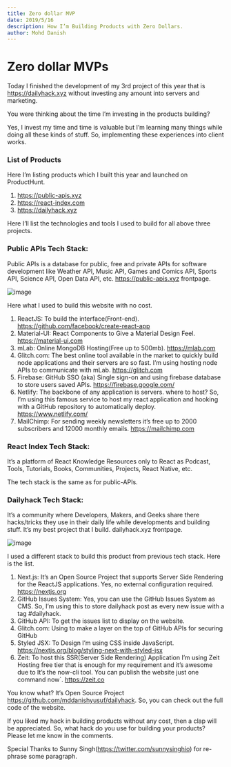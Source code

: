 ```yaml
---
title: Zero dollar MVP
date: 2019/5/16
description: How I’m Building Products with Zero Dollars.
author: Mohd Danish
---
```


# Zero dollar MVPs

Today I finished the development of my 3rd project of this year that is https://dailyhack.xyz without investing any amount into servers and marketing.

You were thinking about the time I’m investing in the products building?

Yes, I invest my time and time is valuable but I’m learning many things while doing all these kinds of stuff. So, implementing these experiences into client works.

### List of Products

Here I’m listing products which I built this year and launched on ProductHunt.

1. https://public-apis.xyz
2. https://react-index.com
3. https://dailyhack.xyz

Here I’ll list the technologies and tools I used to build for all above three projects.

### Public APIs Tech Stack:

Public APIs is a database for public, free and private APIs for software development like Weather API, Music API, Games and Comics API, Sports API, Science API, Open Data API, etc.
https://public-apis.xyz frontpage.

![image](https://user-images.githubusercontent.com/9165019/56214549-b971d600-607b-11e9-8c11-fb4fadd77c1d.png)

Here what I used to build this website with no cost.

1. ReactJS: To build the interface(Front-end). https://github.com/facebook/create-react-app
2. Material-UI: React Components to Give a Material Design Feel. https://material-ui.com
3. mLab: Online MongoDB Hosting(Free up to 500mb). https://mlab.com
4. Glitch.com: The best online tool available in the market to quickly build node applications and their servers are so fast. I’m using hosting node APIs to communicate with mLab. https://glitch.com
5. Firebase: GitHub SSO (aka) Single sign-on and using firebase database to store users saved APIs. https://firebase.google.com/
6. Netlify: The backbone of any application is servers. where to host? So, I’m using this famous service to host my react application and hooking with a GitHub repository to automatically deploy. https://www.netlify.com/
7. MailChimp: For sending weekly newsletters it’s free up to 2000 subscribers and 12000 monthly emails. https://mailchimp.com

### React Index Tech Stack:

It’s a platform of React Knowledge Resources only to React as Podcast, Tools, Tutorials, Books, Communities, Projects, React Native, etc.

The tech stack is the same as for public-APIs.

### Dailyhack Tech Stack:

It’s a community where Developers, Makers, and Geeks share there hacks/tricks they use in their daily life while developments and building stuff. It’s my best project that I build.
dailyhack.xyz frontpage.

![image](https://user-images.githubusercontent.com/9165019/56214531-b2e35e80-607b-11e9-9dcf-32e5fb513aba.png)

I used a different stack to build this product from previous tech stack. Here is the list.

1. Next.js: It’s an Open Source Project that supports Server Side Rendering for the ReactJS applications. Yes, no external configuration required. https://nextjs.org
2. GitHub Issues System: Yes, you can use the GitHub Issues System as CMS. So, I’m using this to store dailyhack post as every new issue with a tag #dailyhack.
3. GitHub API: To get the issues list to display on the website.
4. Glitch.com: Using to make a layer on the top of GitHub APIs for securing GitHub
5. Styled JSX: To Design I’m using CSS inside JavaScript. https://nextjs.org/blog/styling-next-with-styled-jsx
6. Zeit: To host this SSR(Server Side Rendering) Application I’m using Zeit Hosting free tier that is enough for my requirement and it’s awesome due to It’s the now-cli tool. You can publish the website just one command now`. https://zeit.co

You know what? It’s Open Source Project https://github.com/mddanishyusuf/dailyhack. So, you can check out the full code of the website.

If you liked my hack in building products without any cost, then a clap will be appreciated. So, what hack do you use for building your products? Please let me know in the comments.

Special Thanks to Sunny Singh(https://twitter.com/sunnysinghio) for re-phrase some paragraph.
